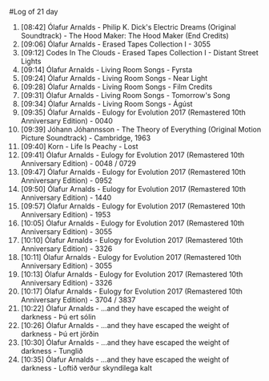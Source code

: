 #Log of 21 day

1. [08:42] Ólafur Arnalds - Philip K. Dick's Electric Dreams (Original Soundtrack) - The Hood Maker: The Hood Maker (End Credits)
1. [09:06] Ólafur Arnalds - Erased Tapes Collection I - 3055
1. [09:12] Codes In The Clouds - Erased Tapes Collection I - Distant Street Lights
1. [09:14] Ólafur Arnalds - Living Room Songs - Fyrsta
1. [09:24] Ólafur Arnalds - Living Room Songs - Near Light
1. [09:28] Ólafur Arnalds - Living Room Songs - Film Credits
1. [09:31] Ólafur Arnalds - Living Room Songs - Tomorrow's Song
1. [09:34] Ólafur Arnalds - Living Room Songs - Ágúst
1. [09:35] Ólafur Arnalds - Eulogy for Evolution 2017 (Remastered 10th Anniversary Edition) - 0040
1. [09:39] Jóhann Jóhannsson - The Theory of Everything (Original Motion Picture Soundtrack) - Cambridge, 1963
1. [09:40] Korn - Life Is Peachy - Lost
1. [09:41] Ólafur Arnalds - Eulogy for Evolution 2017 (Remastered 10th Anniversary Edition) - 0048 / 0729
1. [09:47] Ólafur Arnalds - Eulogy for Evolution 2017 (Remastered 10th Anniversary Edition) - 0952
1. [09:50] Ólafur Arnalds - Eulogy for Evolution 2017 (Remastered 10th Anniversary Edition) - 1440
1. [09:57] Ólafur Arnalds - Eulogy for Evolution 2017 (Remastered 10th Anniversary Edition) - 1953
1. [10:05] Ólafur Arnalds - Eulogy for Evolution 2017 (Remastered 10th Anniversary Edition) - 3055
1. [10:10] Ólafur Arnalds - Eulogy for Evolution 2017 (Remastered 10th Anniversary Edition) - 3326
1. [10:11] Ólafur Arnalds - Eulogy for Evolution 2017 (Remastered 10th Anniversary Edition) - 3055
1. [10:13] Ólafur Arnalds - Eulogy for Evolution 2017 (Remastered 10th Anniversary Edition) - 3326
1. [10:17] Ólafur Arnalds - Eulogy for Evolution 2017 (Remastered 10th Anniversary Edition) - 3704 / 3837
1. [10:22] Ólafur Arnalds - ...and they have escaped the weight of darkness - Þú ert sólin
1. [10:26] Ólafur Arnalds - ...and they have escaped the weight of darkness - Þú ert jörðin
1. [10:30] Ólafur Arnalds - ...and they have escaped the weight of darkness - Tunglið
1. [10:35] Ólafur Arnalds - ...and they have escaped the weight of darkness - Loftið verður skyndilega kalt
